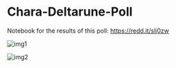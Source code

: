 # Chara-Deltarune-Poll
Notebook for the results of this poll: https://redd.it/sli0zw

![img1](https://i.redd.it/pz34dmp673g81.png)

![img2](https://i.redd.it/vkrvkjq673g81.png)
